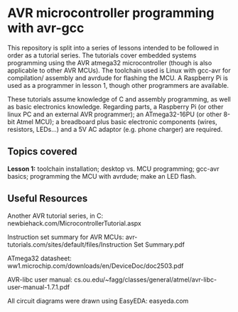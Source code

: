 AVR microcontroller programming with avr-gcc
============================================

This repository is split into a series of lessons intended to be followed in
order as a tutorial series. The tutorials cover embedded systems programming
using the AVR atmega32 microcontroller (though is also applicable to other AVR
MCUs). The toolchain used is Linux with gcc-avr for compilation/
assembly and avrdude for flashing the MCU. A Raspberry Pi is used as a 
programmer in lesson 1, though other programmers are available. 

These tutorials assume knowledge of C and assembly programming, as well as
basic electronics knowledge. Regarding parts, a Raspberry Pi (or other linux 
PC and an external AVR programmer); an ATmega32-16PU (or other 8-bit Atmel
MCU); a breadboard plus basic electronic components (wires, resistors, 
LEDs...) and a 5V AC adaptor (e.g. phone charger) are required.

Topics covered
--------------

**Lesson 1:** toolchain installation; desktop vs. MCU programming; gcc-avr
basics; programming the MCU with avrdude; make an LED flash. 


Useful Resources
----------------

Another AVR tutorial series, in C:
newbiehack.com/MicrocontrollerTutorial.aspx

Instruction set summary for AVR MCUs:
avr-tutorials.com/sites/default/files/Instruction Set Summary.pdf

ATmega32 datasheet:
ww1.microchip.com/downloads/en/DeviceDoc/doc2503.pdf

AVR-libc user manual:
cs.ou.edu/~fagg/classes/general/atmel/avr-libc-user-manual-1.7.1.pdf

All circuit diagrams were drawn using EasyEDA:
easyeda.com

